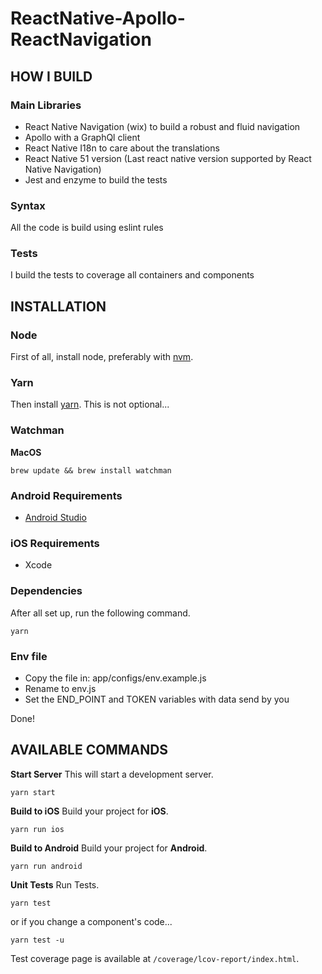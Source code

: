 ReactNative-Apollo-ReactNavigation
====

## HOW I BUILD

### Main Libraries
* React Native Navigation (wix) to build a robust and fluid navigation
* Apollo with a GraphQl client
* React Native I18n to care about the translations
* React Native 51 version (Last react native version supported by React Native Navigation)
* Jest and enzyme to build the tests

### Syntax
All the code is build using eslint rules

### Tests
I build the tests to coverage all containers and components

## INSTALLATION

### Node
First of all, install node, preferably with [nvm](https://github.com/creationix/nvm).

### Yarn
Then install [yarn](https://yarnpkg.com/en/docs/install). This is not optional...

### Watchman
**MacOS**

    brew update && brew install watchman

### Android Requirements

* [Android Studio](https://developer.android.com/studio/index.html)

### iOS Requirements
* Xcode

### Dependencies

After all set up, run the following command.

    yarn

### Env file
* Copy the file in: app/configs/env.example.js
* Rename to env.js
* Set the END_POINT and TOKEN variables with data send by you

Done!


## AVAILABLE COMMANDS

**Start Server**
This will start a development server.

    yarn start

**Build to iOS**
Build your project for **iOS**.

    yarn run ios

**Build to Android**
Build your project for **Android**.

    yarn run android

**Unit Tests**
Run Tests.

    yarn test

or if you change a component's code...

    yarn test -u

Test coverage page is available at `/coverage/lcov-report/index.html`.
